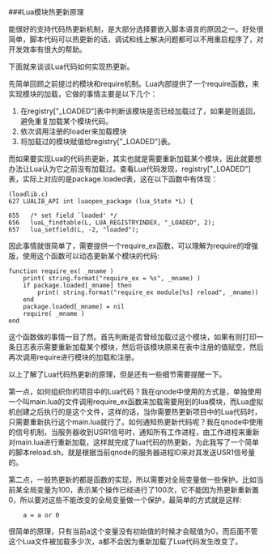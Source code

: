 ###Lua模块热更新原理

能很好的支持代码热更新机制，是大部分选择要嵌入脚本语言的原因之一。好处很简单，脚本代码可以热更新的话，调试和线上解决问题都可以不用重启程序了，对开发效率有很大的帮助。

下面就来谈谈Lua代码如何实现热更新。

先简单回顾之前提过的模块和require机制。Lua内部提供了一个require函数，来实现模块的加载，它做的事情主要是以下几个：

1.	在registry["\_LOADED"]表中判断该模块是否已经加载过了，如果是则返回，避免重复加载某个模块代码。
2.	依次调用注册的loader来加载模块
3. 将加载过的模块赋值给registry["\_LOADED"]表。

而如果要实现Lua的代码热更新，其实也就是需要重新加载某个模块，因此就要想办法让Lua认为它之前没有加载过。查看Lua代码发现，registry["\_LOADED"]表，实际上对应的是package.loaded表，这在以下函数中有体现：

```
(loadlib.c)
627 LUALIB_API int luaopen_package (lua_State *L) {
	
655   /* set field `loaded' */
656   luaL_findtable(L, LUA_REGISTRYINDEX, "_LOADED", 2);
657   lua_setfield(L, -2, "loaded");
```

因此事情就很简单了，需要提供一个require_ex函数，可以理解为require的增强版，使用这个函数可以动态更新某个模块的代码:

```
function require_ex( _mname )
	print( string.format("require_ex = %s", _mname) )
	if package.loaded[_mname] then
		print( string.format("require_ex module[%s] reload", _mname))
	end
	package.loaded[_mname] = nil
	require( _mname )
end
```

这个函数做的事情一目了然。首先判断是否曾经加载过这个模块，如果有则打印一条日志表示需要重新加载某个模块，然后将该模块原来在表中注册的值赋空，然后再次调用require进行模块的加载和注册。

以上了解了Lua代码热更新的原理，但是还有一些细节需要提醒一下。

第一点，如何组织你的项目中的Lua代码？我在qnode中使用的方式是，单独使用一个叫main.lua的文件调用require_ex函数来加载需要用到的lua模块，而Lua虚拟机创建之后执行的是这个文件，这样的话，当你需要热更新项目中的Lua代码时，只需要重新执行这个main.lua就行了。如何通知热更新代码呢？我在qnode中使用的信号机制，当服务器收到USR1信号时，通知所有工作进程，由工作进程来重新对main.lua进行重新加载，这样就完成了lua代码的热更新，为此我写了一个简单的脚本reload.sh，就是根据当前qnode的服务器进程ID来对其发送USR1信号量的。

第二点，一般热更新的都是函数的实现，所以需要对全局变量做一些保护。比如当前某全局变量为100，表示某个操作已经进行了100次，它不能因为热更新重新置0，所以要对这些不能改变的全局变量做一个保护，最简单的方式就是这样:

```
	a = a or 0
```

很简单的原理，只有当前a这个变量没有初始值的时候才会赋值为0，而后面不管这个Lua文件被加载多少次，a都不会因为重新加载了Lua代码发生改变了。
